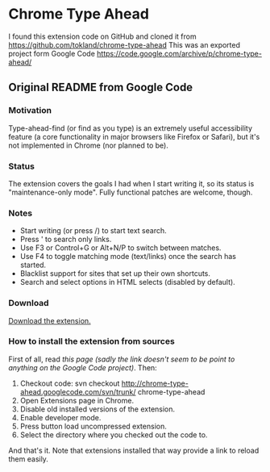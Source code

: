 # Chrome Type Ahead

I found this extension code on GitHub and cloned it from https://github.com/tokland/chrome-type-ahead
This was an exported project form Google Code https://code.google.com/archive/p/chrome-type-ahead/

## Original README from Google Code

### Motivation

Type-ahead-find (or find as you type) is an extremely useful accessibility feature (a core functionality in major browsers like Firefox or Safari), but it's not implemented in Chrome (nor planned to be).

### Status

The extension covers the goals I had when I start writing it, so its status is "maintenance-only mode". Fully functional patches are welcome, though.

### Notes

- Start writing (or press /) to start text search.
- Press ' to search only links.
- Use F3 or Control+G or Alt+N/P to switch between matches.
- Use F4 to toggle matching mode (text/links) once the search has started.
- Blacklist support for sites that set up their own shortcuts.
- Search and select options in HTML selects (disabled by default).

### Download

[Download the extension.](https://chrome.google.com/extensions/detail/cpecbmjeidppdiampimghndkikcmoadk)

### How to install the extension from sources

First of all, read *this page (sadly the link doesn't seem to be point to anything on the Google Code project)*. Then:

1. Checkout code: svn checkout http://chrome-type-ahead.googlecode.com/svn/trunk/ chrome-type-ahead
1. Open Extensions page in Chrome.
1. Disable old installed versions of the extension.
1. Enable developer mode.
1. Press button load uncompressed extension.
1. Select the directory where you checked out the code to.

And that's it. Note that extensions installed that way provide a link to reload them easily.
